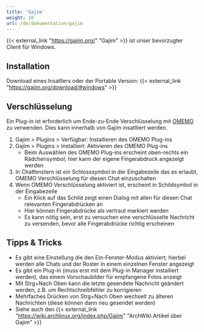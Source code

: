 ```yaml
---
title: 'Gajim'
weight: 10
url: /de/dokumentation/gajim
---
```


{{< external_link "https://gajim.org/" "Gajim" >}} ist unser bevorzugter Client für Windows.

## Installation

Download eines Insatllers oder der Portable Version: {{< external_link "https://gajim.org/download/#windows" >}}

## Verschlüsselung

Ein Plug-in ist erforderlich um Ende-zu-Ende Verschlüsselung mit [OMEMO](../omemo/) zu verwenden. Dies kann innerhalb von Gajim insatlliert werden.

1. Gajim > Plugins > Verfügbar: Installieren des OMEMO Plug-ins
2. Gajim > Plugins > Installiert: Aktivieren des OMEMO Plug-ins
	- Beim Auswählen des OMEMO Plug-ins erscheint oben-rechts ein Rädchensymbol; hier kann der eigene Fingerabdruck angezeigt werden
3. In Chatfenstern ist ein Schlosssymbol in der Eingabezeile das es erlaubt, OMEMO Verschlüsselung für diesen Chat einzuschalten
4. Wenn OMEMO Verschlüsselung aktiviert ist, erscheint in Schildsymbol in der Eingabezeile
	- Ein Klick auf das Schild zeigt einen Dialog mit allen für diesen Chat relevanten Fingerabdrücken an
	- Hier können Fingerabdrücke als vertraut markiert werden
	- Es kann nötig sein, erst zu versuchen eine verschlüsselte Nachricht zu versenden, bevor alle Fingerabdrücke richtig erscheinen

## Tipps & Tricks

* Es gibt eine Einstellung die den Ein-Fenster-Modus aktiviert; hierbei werden alle Chats und der Roster in einem einzelnen Fenster angezeigt
* Es gibt ein Plug-in (muss erst mit dem Plug-in Manager installiert werden), das einem Vorschaubilder für empfangene Fotos anzeigt
* Mit Strg+Nach Oben kann die letzte gesendete Nachricht geändert werden, z.B. um Rechtschreibfehler zu korrigieren
* Mehrfaches Drücken von Strg+Nach Oben wechselt zu älteren Nachrichten (diese können dann neu gesendet werden)
* Siehe auch den {{< external_link "https://wiki.archlinux.org/index.php/Gajim" "ArchWiki Artikel über Gajim" >}}
